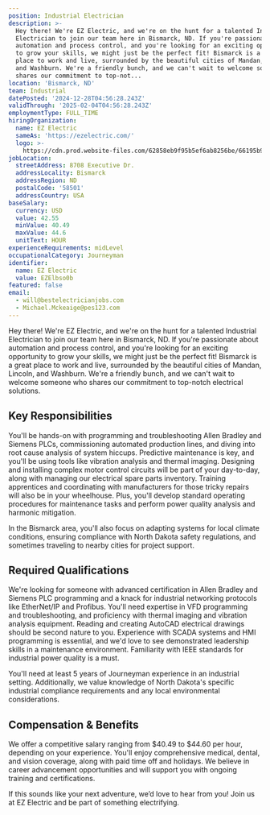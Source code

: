 ```yaml
---
position: Industrial Electrician
description: >-
  Hey there! We're EZ Electric, and we're on the hunt for a talented Industrial
  Electrician to join our team here in Bismarck, ND. If you're passionate about
  automation and process control, and you're looking for an exciting opportunity
  to grow your skills, we might just be the perfect fit! Bismarck is a great
  place to work and live, surrounded by the beautiful cities of Mandan, Lincoln,
  and Washburn. We're a friendly bunch, and we can't wait to welcome someone who
  shares our commitment to top-not...
location: 'Bismarck, ND'
team: Industrial
datePosted: '2024-12-28T04:56:28.243Z'
validThrough: '2025-02-04T04:56:28.243Z'
employmentType: FULL_TIME
hiringOrganization:
  name: EZ Electric
  sameAs: 'https://ezelectric.com/'
  logo: >-
    https://cdn.prod.website-files.com/62858eb9f95b5ef6ab8256be/66195b93d011344d05b98867_ez-electric-logo.svg
jobLocation:
  streetAddress: 8708 Executive Dr.
  addressLocality: Bismarck
  addressRegion: ND
  postalCode: '58501'
  addressCountry: USA
baseSalary:
  currency: USD
  value: 42.55
  minValue: 40.49
  maxValue: 44.6
  unitText: HOUR
experienceRequirements: midLevel
occupationalCategory: Journeyman
identifier:
  name: EZ Electric
  value: EZElbso0b
featured: false
email:
  - will@bestelectricianjobs.com
  - Michael.Mckeaige@pes123.com
---
```




Hey there! We're EZ Electric, and we're on the hunt for a talented Industrial Electrician to join our team here in Bismarck, ND. If you're passionate about automation and process control, and you're looking for an exciting opportunity to grow your skills, we might just be the perfect fit! Bismarck is a great place to work and live, surrounded by the beautiful cities of Mandan, Lincoln, and Washburn. We're a friendly bunch, and we can't wait to welcome someone who shares our commitment to top-notch electrical solutions.

## Key Responsibilities
You'll be hands-on with programming and troubleshooting Allen Bradley and Siemens PLCs, commissioning automated production lines, and diving into root cause analysis of system hiccups. Predictive maintenance is key, and you'll be using tools like vibration analysis and thermal imaging. Designing and installing complex motor control circuits will be part of your day-to-day, along with managing our electrical spare parts inventory. Training apprentices and coordinating with manufacturers for those tricky repairs will also be in your wheelhouse. Plus, you'll develop standard operating procedures for maintenance tasks and perform power quality analysis and harmonic mitigation.

In the Bismarck area, you'll also focus on adapting systems for local climate conditions, ensuring compliance with North Dakota safety regulations, and sometimes traveling to nearby cities for project support.

## Required Qualifications
We're looking for someone with advanced certification in Allen Bradley and Siemens PLC programming and a knack for industrial networking protocols like EtherNet/IP and Profibus. You'll need expertise in VFD programming and troubleshooting, and proficiency with thermal imaging and vibration analysis equipment. Reading and creating AutoCAD electrical drawings should be second nature to you. Experience with SCADA systems and HMI programming is essential, and we'd love to see demonstrated leadership skills in a maintenance environment. Familiarity with IEEE standards for industrial power quality is a must.

You'll need at least 5 years of Journeyman experience in an industrial setting. Additionally, we value knowledge of North Dakota's specific industrial compliance requirements and any local environmental considerations.

## Compensation & Benefits
We offer a competitive salary ranging from $40.49 to $44.60 per hour, depending on your experience. You'll enjoy comprehensive medical, dental, and vision coverage, along with paid time off and holidays. We believe in career advancement opportunities and will support you with ongoing training and certifications.

If this sounds like your next adventure, we’d love to hear from you! Join us at EZ Electric and be part of something electrifying.